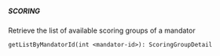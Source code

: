 ##### SCORING

Retrieve the list of available scoring groups of a mandator


```
getListByMandatorId(int <mandator-id>): ScoringGroupDetail
```
